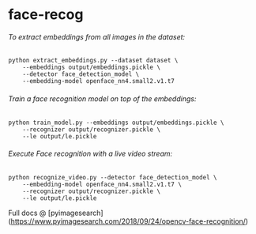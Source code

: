 # face-recog

###### To extract embeddings from all images in the dataset:
```
python extract_embeddings.py --dataset dataset \
	--embeddings output/embeddings.pickle \
	--detector face_detection_model \
	--embedding-model openface_nn4.small2.v1.t7
```

###### Train a face recognition model on top of the embeddings:
```
python train_model.py --embeddings output/embeddings.pickle \
	--recognizer output/recognizer.pickle \
	--le output/le.pickle
```

###### Execute Face recognition with a live video stream:
```
python recognize_video.py --detector face_detection_model \
	--embedding-model openface_nn4.small2.v1.t7 \
	--recognizer output/recognizer.pickle \
	--le output/le.pickle
```

Full docs @ [pyimagesearch] (https://www.pyimagesearch.com/2018/09/24/opencv-face-recognition/)